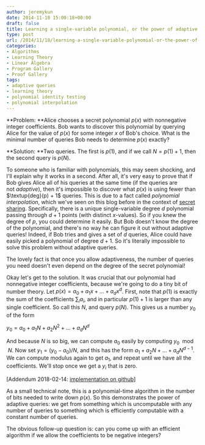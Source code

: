 ```yaml
---
author: jeremykun
date: 2014-11-18 15:00:18+00:00
draft: false
title: Learning a single-variable polynomial, or the power of adaptive queries
type: post
url: /2014/11/18/learning-a-single-variable-polynomial-or-the-power-of-adaptive-queries/
categories:
- Algorithms
- Learning Theory
- Linear Algebra
- Program Gallery
- Proof Gallery
tags:
- adaptive queries
- learning theory
- polynomial identity testing
- polynomial interpolation
---
```


**Problem: **Alice chooses a secret polynomial $p(x)$ with nonnegative integer coefficients. Bob wants to discover this polynomial by querying Alice for the value of $p(x)$ for some integer $x$ of Bob's choice. What is the minimal number of queries Bob needs to determine $p(x)$ exactly?

**Solution: **Two queries. The first is $p(1)$, and if we call $N = p(1) + 1$, then the second query is $p(N)$.

To someone who is familiar with polynomials, this may seem shocking, and I'll explain why it works in a second. After all, it's very easy to prove that if Bob gives Alice all of his queries at the same time (if the queries are not _adaptive_), then it's impossible to discover what $p(x)$ is using fewer than $\textup{deg}(p) + 1$ queries. This is due to a fact called _polynomial interpolation_, which we've seen on this blog before in the context of [secret sharing](http://jeremykun.com/2014/06/23/the-mathematics-of-secret-sharing/). Specifically, there is a unique single-variable degree $d$ polynomial passing through $d+1$ points (with distinct $x$-values). So if you knew the degree of $p$, you could determine it easily. But Bob doesn't know the degree of the polynomial, and there's no way he can figure it out without adaptive queries! Indeed, if Bob tries and gives a set of $d$ queries, Alice could have easily picked a polynomial of degree $d+1$. So it's literally impossible to solve this problem without adaptive queries.

The lovely fact is that once you allow adaptiveness, the number of queries you need doesn't even depend on the degree of the secret polynomial!

Okay let's get to the solution. It was crucial that our polynomial had nonnegative integer coefficients, because we're going to do a tiny bit of number theory. Let $p(x) = a_0 + a_1 x + \dots + a_d x^d$. First, note that $p(1)$ is exactly the sum of the coefficients $\sum_i a_i$, and in particular $p(1) + 1$ is larger than any single coefficient. So call this $N$, and query $p(N)$. This gives us a number $y_0$ of the form


$\displaystyle y_0 = a_0 + a_1N + a_2N^2 + \dots + a_dN^d$




And because $N$ is so big, we can compute $a_0$ easily by computing $y_0 \mod N$. Now set $y_1 = (y_0 - a_0) / N$, and this has the form $a_1 + a_2N + \dots + a_dN^{d-1}$. We can compute modulus again to get $a_1$, and repeat until we have all the coefficients. We'll stop once we get a $y_i$ that is zero.


[Addendum 2018-02-14: [implementation on github](https://github.com/j2kun/guess-the-polynomial/)]


As a small technical note, this is a polynomial-time algorithm in the number of bits needed to write down $p(x)$. So this demonstrates the power of adaptive queries: we get from something which is uncomputable with any number of queries to something which is efficiently computable with a constant number of queries.




The obvious follow-up question is: can you come up with an efficient algorithm if we allow the coefficients to be negative integers?

